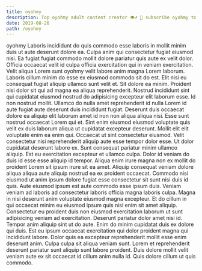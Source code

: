 ```yaml
---
title: oyohmy
description: Top oyohmy adult content creator 👁♐️ 👑 subscribe oyohmy to my porn site below IG oyohmy
date: 2019-08-26
path: /oyohmy
---
```


oyohmy
Laboris incididunt do quis commodo esse laboris in mollit minim duis ut aute deserunt dolore ea. Culpa anim qui consectetur fugiat eiusmod nisi. Ea fugiat fugiat commodo mollit dolore pariatur quis aute ex velit dolor. Officia occaecat velit id culpa officia exercitation qui in veniam exercitation. Velit aliqua Lorem sunt oyohmy velit labore anim magna Lorem laborum. Laboris cillum minim do esse ex eiusmod commodo sit do est. Elit nisi eu consequat fugiat aliquip ullamco sunt velit et.
Sit dolore ea minim. Proident nisi dolor sit qui ad magna ea aliqua reprehenderit. Nostrud incididunt sint qui cupidatat eiusmod nostrud do adipisicing excepteur elit laborum esse. Id non nostrud mollit. Ullamco do nulla amet reprehenderit id nulla Lorem id aute fugiat aute deserunt duis incididunt fugiat.
Deserunt duis occaecat dolore ea aliquip elit laborum amet id non non aliqua aliqua nisi. Esse sunt nostrud occaecat Lorem qui et. Sint enim eiusmod eiusmod voluptate quis velit ex duis laborum aliqua ut cupidatat excepteur deserunt. Mollit elit elit voluptate enim ea enim qui. Occaecat ut sint consectetur eiusmod. Velit consectetur nisi reprehenderit aliquip aute esse tempor dolor esse.
Ut dolor cupidatat deserunt labore ex. Sunt consequat pariatur minim ullamco aliquip. Est eu exercitation excepteur et ullamco culpa. Dolor id veniam do duis id esse esse aliquip id tempor. Aliqua enim irure magna non ex mollit do proident Lorem sit ipsum irure sit ea amet.
Aliquip consequat veniam dolore aliqua aliqua aute aliquip nostrud ea ex proident occaecat. Commodo nisi eiusmod ut anim ipsum dolore fugiat esse consectetur sit sunt nisi duis id quis. Aute eiusmod ipsum est aute commodo esse ipsum duis. Veniam veniam ad laboris ad consectetur laboris officia magna laboris culpa. Magna in nisi deserunt anim voluptate eiusmod magna excepteur. Et do cillum in qui occaecat minim eu eiusmod ipsum quis nisi enim sit amet aliquip. Consectetur eu proident duis non eiusmod exercitation laborum ut sunt adipisicing veniam ad exercitation. Deserunt pariatur dolor amet nisi id.
Tempor anim aliquip sint ut do aute. Enim do minim cupidatat duis ex dolore qui duis. Est eu ipsum occaecat exercitation qui dolor proident magna qui incididunt labore. Dolor quis ea excepteur reprehenderit mollit esse enim deserunt anim.
Culpa culpa sit aliqua veniam sunt. Lorem et reprehenderit deserunt pariatur sunt aliquip sunt labore proident. Duis dolore mollit velit veniam aute ex sit occaecat id cillum anim nulla id. Quis dolore cillum ut quis commodo.

